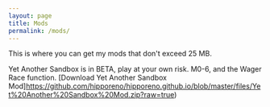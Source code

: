 ```yaml
---
layout: page
title: Mods
permalink: /mods/
---
```


This is where you can get my mods that don't exceed 25 MB.

Yet Another Sandbox is in BETA, play at your own risk. M0-6, and the Wager Race function.
[Download Yet Another Sandbox Mod]https://github.com/hipporeno/hipporeno.github.io/blob/master/files/Yet%20Another%20Sandbox%20Mod.zip?raw=true)
